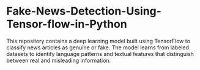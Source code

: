 # Fake-News-Detection-Using-Tensor-flow-in-Python
This repository contains a deep learning model built using TensorFlow to classify news articles as genuine or fake. The model learns from labeled datasets to identify language patterns and textual features that distinguish between real and misleading information.
